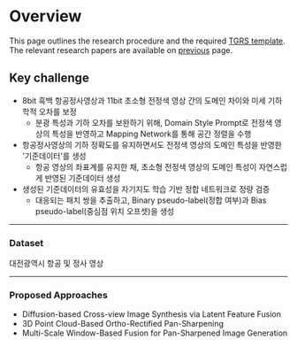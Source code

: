 # Overview
This page outlines the research procedure and the required [TGRS template](https://ko.overleaf.com/5911322733rbvbvbcxsnwb#5cca8a).  
The relevant research papers are available on [previous](../README.md) page.

## Key challenge
* 8bit 흑백 항공정사영상과 11bit 초소형 전정색 영상 간의 도메인 차이와 미세 기하학적 오차를 보정
    * 분광 특성과 기하 오차를 보완하기 위해, Domain Style Prompt로 전정색 영상의 특성을 반영하고 Mapping Network를 통해 공간 정렬을 수행
* 항공정사영상의 기하 정확도를 유지하면서도 전정색 영상의 도메인 특성을 반영한 '기준데이터'를 생성
    * 항공 영상의 좌표계를 유지한 채, 초소형 전정색 영상의 도메인 특성이 자연스럽게 반영된 기준데이터 생성
* 생성된 기준데이터의 유효성을 자기지도 학습 기반 정합 네트워크로 정량 검증
    * 대응되는 패치 쌍을 추출하고, Binary pseudo-label(정합 여부)과 Bias pseudo-label(중심점 위치 오프셋)을 생성

<hr>

### Dataset
대전광역시 항공 및 정사 영상

<hr>

### Proposed Approaches
* Diffusion-based Cross-view Image Synthesis via Latent Feature Fusion
* 3D Point Cloud-Based Ortho-Rectified Pan-Sharpening
* Multi-Scale Window-Based Fusion for Pan-Sharpened Image Generation
